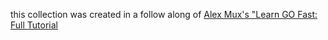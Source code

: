 this collection was created in a follow along of [Alex Mux's "Learn GO Fast: Full Tutorial](https://www.youtube.com/watch?v=8uiZC0l4Ajw)